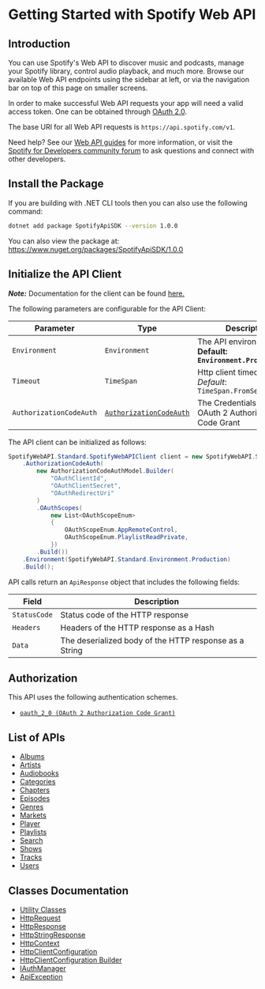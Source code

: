 
# Getting Started with Spotify Web API

## Introduction

You can use Spotify's Web API to discover music and podcasts, manage your Spotify library, control audio playback, and much more. Browse our available Web API endpoints using the sidebar at left, or via the navigation bar on top of this page on smaller screens.

In order to make successful Web API requests your app will need a valid access token. One can be obtained through <a href="https://developer.spotify.com/documentation/general/guides/authorization-guide/">OAuth 2.0</a>.

The base URI for all Web API requests is `https://api.spotify.com/v1`.

Need help? See our <a href="https://developer.spotify.com/documentation/web-api/guides/">Web API guides</a> for more information, or visit the <a href="https://community.spotify.com/t5/Spotify-for-Developers/bd-p/Spotify_Developer">Spotify for Developers community forum</a> to ask questions and connect with other developers.

## Install the Package

If you are building with .NET CLI tools then you can also use the following command:

```bash
dotnet add package SpotifyApiSDK --version 1.0.0
```

You can also view the package at:
https://www.nuget.org/packages/SpotifyApiSDK/1.0.0

## Initialize the API Client

**_Note:_** Documentation for the client can be found [here.](https://www.github.com/sdks-io/spotify-api-dotnet-sdk/tree/1.0.0/doc/client.md)

The following parameters are configurable for the API Client:

| Parameter | Type | Description |
|  --- | --- | --- |
| `Environment` | `Environment` | The API environment. <br> **Default: `Environment.Production`** |
| `Timeout` | `TimeSpan` | Http client timeout.<br>*Default*: `TimeSpan.FromSeconds(100)` |
| `AuthorizationCodeAuth` | [`AuthorizationCodeAuth`](https://www.github.com/sdks-io/spotify-api-dotnet-sdk/tree/1.0.0/doc/auth/oauth-2-authorization-code-grant.md) | The Credentials Setter for OAuth 2 Authorization Code Grant |

The API client can be initialized as follows:

```csharp
SpotifyWebAPI.Standard.SpotifyWebAPIClient client = new SpotifyWebAPI.Standard.SpotifyWebAPIClient.Builder()
    .AuthorizationCodeAuth(
        new AuthorizationCodeAuthModel.Builder(
            "OAuthClientId",
            "OAuthClientSecret",
            "OAuthRedirectUri"
        )
        .OAuthScopes(
            new List<OAuthScopeEnum>
            {
                OAuthScopeEnum.AppRemoteControl,
                OAuthScopeEnum.PlaylistReadPrivate,
            })
        .Build())
    .Environment(SpotifyWebAPI.Standard.Environment.Production)
    .Build();
```

API calls return an `ApiResponse` object that includes the following fields:

| Field | Description |
|  --- | --- |
| `StatusCode` | Status code of the HTTP response |
| `Headers` | Headers of the HTTP response as a Hash |
| `Data` | The deserialized body of the HTTP response as a String |

## Authorization

This API uses the following authentication schemes.

* [`oauth_2_0 (OAuth 2 Authorization Code Grant)`](https://www.github.com/sdks-io/spotify-api-dotnet-sdk/tree/1.0.0/doc/auth/oauth-2-authorization-code-grant.md)

## List of APIs

* [Albums](https://www.github.com/sdks-io/spotify-api-dotnet-sdk/tree/1.0.0/doc/controllers/albums.md)
* [Artists](https://www.github.com/sdks-io/spotify-api-dotnet-sdk/tree/1.0.0/doc/controllers/artists.md)
* [Audiobooks](https://www.github.com/sdks-io/spotify-api-dotnet-sdk/tree/1.0.0/doc/controllers/audiobooks.md)
* [Categories](https://www.github.com/sdks-io/spotify-api-dotnet-sdk/tree/1.0.0/doc/controllers/categories.md)
* [Chapters](https://www.github.com/sdks-io/spotify-api-dotnet-sdk/tree/1.0.0/doc/controllers/chapters.md)
* [Episodes](https://www.github.com/sdks-io/spotify-api-dotnet-sdk/tree/1.0.0/doc/controllers/episodes.md)
* [Genres](https://www.github.com/sdks-io/spotify-api-dotnet-sdk/tree/1.0.0/doc/controllers/genres.md)
* [Markets](https://www.github.com/sdks-io/spotify-api-dotnet-sdk/tree/1.0.0/doc/controllers/markets.md)
* [Player](https://www.github.com/sdks-io/spotify-api-dotnet-sdk/tree/1.0.0/doc/controllers/player.md)
* [Playlists](https://www.github.com/sdks-io/spotify-api-dotnet-sdk/tree/1.0.0/doc/controllers/playlists.md)
* [Search](https://www.github.com/sdks-io/spotify-api-dotnet-sdk/tree/1.0.0/doc/controllers/search.md)
* [Shows](https://www.github.com/sdks-io/spotify-api-dotnet-sdk/tree/1.0.0/doc/controllers/shows.md)
* [Tracks](https://www.github.com/sdks-io/spotify-api-dotnet-sdk/tree/1.0.0/doc/controllers/tracks.md)
* [Users](https://www.github.com/sdks-io/spotify-api-dotnet-sdk/tree/1.0.0/doc/controllers/users.md)

## Classes Documentation

* [Utility Classes](https://www.github.com/sdks-io/spotify-api-dotnet-sdk/tree/1.0.0/doc/utility-classes.md)
* [HttpRequest](https://www.github.com/sdks-io/spotify-api-dotnet-sdk/tree/1.0.0/doc/http-request.md)
* [HttpResponse](https://www.github.com/sdks-io/spotify-api-dotnet-sdk/tree/1.0.0/doc/http-response.md)
* [HttpStringResponse](https://www.github.com/sdks-io/spotify-api-dotnet-sdk/tree/1.0.0/doc/http-string-response.md)
* [HttpContext](https://www.github.com/sdks-io/spotify-api-dotnet-sdk/tree/1.0.0/doc/http-context.md)
* [HttpClientConfiguration](https://www.github.com/sdks-io/spotify-api-dotnet-sdk/tree/1.0.0/doc/http-client-configuration.md)
* [HttpClientConfiguration Builder](https://www.github.com/sdks-io/spotify-api-dotnet-sdk/tree/1.0.0/doc/http-client-configuration-builder.md)
* [IAuthManager](https://www.github.com/sdks-io/spotify-api-dotnet-sdk/tree/1.0.0/doc/i-auth-manager.md)
* [ApiException](https://www.github.com/sdks-io/spotify-api-dotnet-sdk/tree/1.0.0/doc/api-exception.md)

